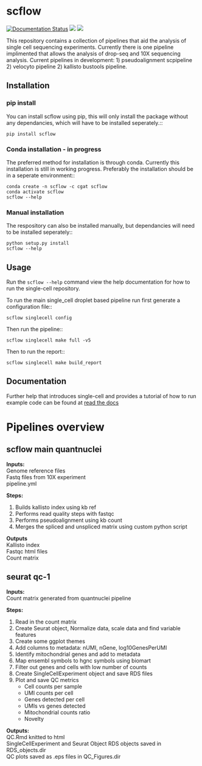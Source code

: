 # scflow

<p align="left">
	<a href='https://single-cell.readthedocs.io/en/latest/?badge=latest'>
    <img src='https://readthedocs.org/projects/single-cell/badge/?version=latest' alt='Documentation Status' /></a>
	<a href="https://github.com/Acribbs/scflow/actions/workflows/aattggcc_python.yml/badge.svg", alt="Actions">
		<img src="https://github.com/Acribbs/scflow/actions/workflows/aattggcc_python.yml/badge.svg" /></a>
	<a href="https://twitter.com/CribbsP?lang=en", alt="Twitter followers">
		<img src="https://img.shields.io/twitter/url/http/shields.io.svg?style=social&logo=twitter" /></a>
</p>


This repository contains a collection of pipelines that aid the analysis of single cell sequencing experiments. Currently there is one pipeline implimented that allows the analysis of drop-seq and 10X sequencing analysis. Current pipelines in development: 1) pseudoalignment scpipeline 2) velocyto pipeline 2) kallisto bustools pipeline.

## Installation

### pip install 

You can install scflow using pip, this will only install the package without any dependancies, which will have to be installed seperately.::

	pip install scflow

### Conda installation - **in progress**

The preferred method for installation is through conda. Currently this installation is still in working progress. Preferably the 
installation should be in a seperate environment::

    conda create -n scflow -c cgat scflow
    conda activate scflow
    scflow --help
   
### Manual installation

The respository can also be installed manually, but dependancies will need to be installed seperately::

    python setup.py install
    scflow --help
    
## Usage

Run the ``scflow --help`` command view the help documentation for how to run the single-cell repository.

To run the main single_cell droplet based pipeline run first generate a configuration file::

    scflow singlecell config

Then run the pipeline::

    scflow singlecell make full -v5
    
Then to run the report::

    scflow singlecell make build_report
    
## Documentation

Further help that introduces single-cell and provides a tutorial of how to run example
code can be found at [read the docs](http://single-cell.readthedocs.io/)

# Pipelines overview

## scflow main quantnuclei

**Inputs:**  
Genome reference files  
Fastq files from 10X experiment  
pipeline.yml

**Steps:**
1. Builds kallisto index using kb ref
2. Performs read quality steps with fastqc
3. Performs pseudoalignment using kb count
4. Merges the spliced and unspliced matrix using custom python script

**Outputs**  
Kallisto index  
Fastqc html files  
Count matrix  

## seurat qc-1  

**Inputs:**  
Count matrix generated from quantnuclei pipeline  
  
**Steps:**
1. Read in the count matrix
2. Create Seurat object, Normalize data, scale data and find variable features
3. Create some ggplot themes
4. Add columns to metadata: nUMI, nGene, log10GenesPerUMI
5. Identify mitochondrial genes and add to metadata
6. Map ensembl symbols to hgnc symbols using biomart
7. Filter out genes and cells with low number of counts
8. Create SingleCellExperiment object and save RDS files
9. Plot and save QC metrics
	- Cell counts per sample
	- UMI counts per cell
	- Genes detected per cell
	- UMIs vs genes detected
	- Mitochondrial counts ratio
	- Novelty

**Outputs:**  
QC.Rmd knitted to html  
SingleCellExperiment and Seurat Object RDS objects saved in RDS_objects.dir  
QC plots saved as .eps files in QC_Figures.dir  




